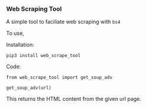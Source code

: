 ### Web Scraping Tool

A simple tool to faciliate web scraping with `bs4`

To use,

Installation:

  `pip3 install web_scrape_tool`

Code:


  `from web_scrape_tool import get_soup_adv`

  `get_soup_adv(url)`


This returns the HTML content from the given url page.
